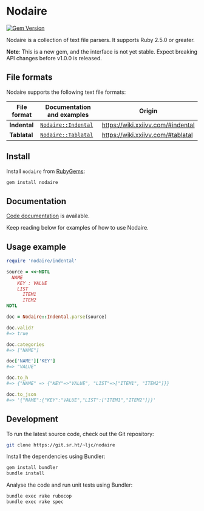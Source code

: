 # Nodaire

[![Gem Version](https://badge.fury.io/rb/nodaire.svg)](https://rubygems.org/gems/nodaire)

Nodaire is a collection of text file parsers.
It supports Ruby 2.5.0 or greater.

__Note__: This is a new gem, and the interface is not yet stable.
Expect breaking API changes before v1.0.0 is released.

## File formats

Nodaire supports the following text file formats:

| File format | Documentation and examples | Origin |
|---|---|---|
| __Indental__ | [`Nodaire::Indental`](https://www.rubydoc.info/gems/nodaire/Nodaire/Indental) | https://wiki.xxiivv.com/#indental |
| __Tablatal__ | [`Nodaire::Tablatal`](https://www.rubydoc.info/gems/nodaire/Nodaire/Tablatal) | https://wiki.xxiivv.com/#tablatal |

## Install

Install `nodaire` from [RubyGems](https://rubygems.org/gems/nodaire):

```sh
gem install nodaire
```

## Documentation

[Code documentation](https://www.rubydoc.info/gems/nodaire) is available.

Keep reading below for examples of how to use Nodaire.

## Usage example

```ruby
require 'nodaire/indental'

source = <<~NDTL
  NAME
    KEY : VALUE
    LIST
      ITEM1
      ITEM2
NDTL

doc = Nodaire::Indental.parse(source)

doc.valid?
#=> true

doc.categories
#=> ["NAME"]

doc['NAME']['KEY']
#=> "VALUE"

doc.to_h
#=> {"NAME" => {"KEY"=>"VALUE", "LIST"=>["ITEM1", "ITEM2"]}}

doc.to_json
#=> '{"NAME":{"KEY":"VALUE","LIST":["ITEM1","ITEM2"]}}'
```

## Development

To run the latest source code, check out the Git repository:

```sh
git clone https://git.sr.ht/~ljc/nodaire
```

Install the dependencies using Bundler:

```sh
gem install bundler
bundle install
```

Analyse the code and run unit tests using Bundler:

```sh
bundle exec rake rubocop
bundle exec rake spec
```

